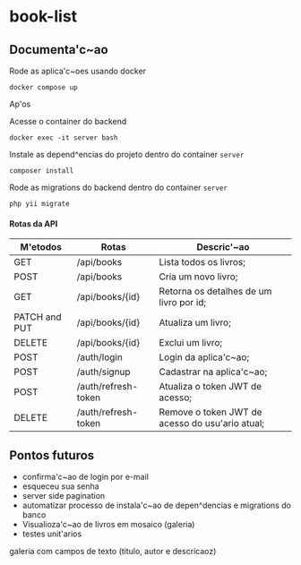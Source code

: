 # book-list

## Documenta'c~ao

Rode as aplica'c~oes usando docker

```
docker compose up
```

Ap'os

Acesse o container do backend

```
docker exec -it server bash
```

Instale as depend^encias do projeto dentro do container `server`

```
composer install
```

Rode as migrations do backend dentro do container `server`

```
php yii migrate
```

#### Rotas da API

| M'etodos      | Rotas               | Descric'~ao                                     |
| ------------- | ------------------- | ----------------------------------------------- |
| GET           | /api/books          | Lista todos os livros;                          |
| POST          | /api/books          | Cria um novo livro;                             |
| GET           | /api/books/{id}     | Retorna os detalhes de um livro por id;         |
| PATCH and PUT | /api/books/{id}     | Atualiza um livro;                              |
| DELETE        | /api/books/{id}     | Exclui um livro;                                |
| POST          | /auth/login         | Login da aplica'c~ao;                           |
| POST          | /auth/signup        | Cadastrar na aplica'c~ao;                       |
| POST          | /auth/refresh-token | Atualiza o token JWT de acesso;                 |
| DELETE        | /auth/refresh-token | Remove o token JWT de acesso do usu'ario atual; |

## Pontos futuros

- confirma'c~ao de login por e-mail
- esqueceu sua senha
- server side pagination
- automatizar processo de instala'c~ao de depen^dencias e migrations do banco
- Visualioza'c~ao de livros em mosaico (galeria)
- testes unit'arios

galeria com campos de texto (titulo, autor e descricaoz)
